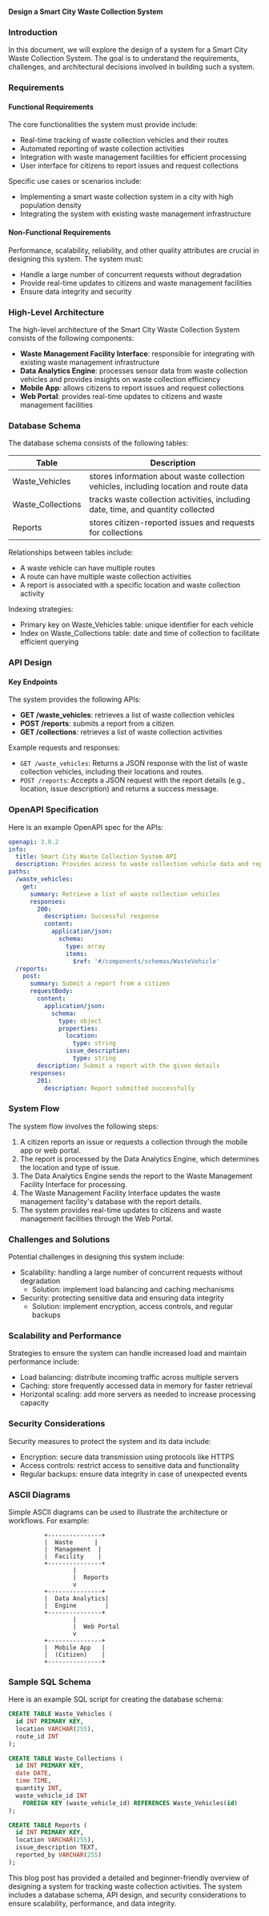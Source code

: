 **Design a Smart City Waste Collection System**

### Introduction

In this document, we will explore the design of a system for a Smart City Waste Collection System. The goal is to understand the requirements, challenges, and architectural decisions involved in building such a system.

### Requirements

#### Functional Requirements

The core functionalities the system must provide include:

* Real-time tracking of waste collection vehicles and their routes
* Automated reporting of waste collection activities
* Integration with waste management facilities for efficient processing
* User interface for citizens to report issues and request collections

Specific use cases or scenarios include:

* Implementing a smart waste collection system in a city with high population density
* Integrating the system with existing waste management infrastructure

#### Non-Functional Requirements

Performance, scalability, reliability, and other quality attributes are crucial in designing this system. The system must:

* Handle a large number of concurrent requests without degradation
* Provide real-time updates to citizens and waste management facilities
* Ensure data integrity and security

### High-Level Architecture

The high-level architecture of the Smart City Waste Collection System consists of the following components:

* **Waste Management Facility Interface**: responsible for integrating with existing waste management infrastructure
* **Data Analytics Engine**: processes sensor data from waste collection vehicles and provides insights on waste collection efficiency
* **Mobile App**: allows citizens to report issues and request collections
* **Web Portal**: provides real-time updates to citizens and waste management facilities

### Database Schema

The database schema consists of the following tables:

| Table | Description |
| --- | --- |
| Waste_Vehicles | stores information about waste collection vehicles, including location and route data |
| Waste_Collections | tracks waste collection activities, including date, time, and quantity collected |
| Reports | stores citizen-reported issues and requests for collections |

Relationships between tables include:

* A waste vehicle can have multiple routes
* A route can have multiple waste collection activities
* A report is associated with a specific location and waste collection activity

Indexing strategies:

* Primary key on Waste_Vehicles table: unique identifier for each vehicle
* Index on Waste_Collections table: date and time of collection to facilitate efficient querying

### API Design

#### Key Endpoints

The system provides the following APIs:

* **GET /waste_vehicles**: retrieves a list of waste collection vehicles
* **POST /reports**: submits a report from a citizen
* **GET /collections**: retrieves a list of waste collection activities

Example requests and responses:

* `GET /waste_vehicles`: Returns a JSON response with the list of waste collection vehicles, including their locations and routes.
* `POST /reports`: Accepts a JSON request with the report details (e.g., location, issue description) and returns a success message.

### OpenAPI Specification

Here is an example OpenAPI spec for the APIs:
```yaml
openapi: 3.0.2
info:
  title: Smart City Waste Collection System API
  description: Provides access to waste collection vehicle data and reporting functionality
paths:
  /waste_vehicles:
    get:
      summary: Retrieve a list of waste collection vehicles
      responses:
        200:
          description: Successful response
          content:
            application/json:
              schema:
                type: array
                items:
                  $ref: '#/components/schemas/WasteVehicle'
  /reports:
    post:
      summary: Submit a report from a citizen
      requestBody:
        content:
          application/json:
            schema:
              type: object
              properties:
                location:
                  type: string
                issue_description:
                  type: string
        description: Submit a report with the given details
      responses:
        201:
          description: Report submitted successfully
```
### System Flow

The system flow involves the following steps:

1. A citizen reports an issue or requests a collection through the mobile app or web portal.
2. The report is processed by the Data Analytics Engine, which determines the location and type of issue.
3. The Data Analytics Engine sends the report to the Waste Management Facility Interface for processing.
4. The Waste Management Facility Interface updates the waste management facility's database with the report details.
5. The system provides real-time updates to citizens and waste management facilities through the Web Portal.

### Challenges and Solutions

Potential challenges in designing this system include:

* Scalability: handling a large number of concurrent requests without degradation
	+ Solution: implement load balancing and caching mechanisms
* Security: protecting sensitive data and ensuring data integrity
	+ Solution: implement encryption, access controls, and regular backups

### Scalability and Performance

Strategies to ensure the system can handle increased load and maintain performance include:

* Load balancing: distribute incoming traffic across multiple servers
* Caching: store frequently accessed data in memory for faster retrieval
* Horizontal scaling: add more servers as needed to increase processing capacity

### Security Considerations

Security measures to protect the system and its data include:

* Encryption: secure data transmission using protocols like HTTPS
* Access controls: restrict access to sensitive data and functionality
* Regular backups: ensure data integrity in case of unexpected events

### ASCII Diagrams

Simple ASCII diagrams can be used to illustrate the architecture or workflows. For example:
```
          +---------------+
          |  Waste      |
          |  Management  |
          |  Facility    |
          +---------------+
                  |
                  |  Reports
                  v
          +---------------+
          |  Data Analytics|
          |  Engine        |
          +---------------+
                  |
                  |  Web Portal
                  v
          +---------------+
          |  Mobile App   |
          |  (Citizen)    |
          +---------------+
```
### Sample SQL Schema

Here is an example SQL script for creating the database schema:
```sql
CREATE TABLE Waste_Vehicles (
  id INT PRIMARY KEY,
  location VARCHAR(255),
  route_id INT
);

CREATE TABLE Waste_Collections (
  id INT PRIMARY KEY,
  date DATE,
  time TIME,
  quantity INT,
  waste_vehicle_id INT
    FOREIGN KEY (waste_vehicle_id) REFERENCES Waste_Vehicles(id)
);

CREATE TABLE Reports (
  id INT PRIMARY KEY,
  location VARCHAR(255),
  issue_description TEXT,
  reported_by VARCHAR(255)
);
```
This blog post has provided a detailed and beginner-friendly overview of designing a system for tracking waste collection activities. The system includes a database schema, API design, and security considerations to ensure scalability, performance, and data integrity.